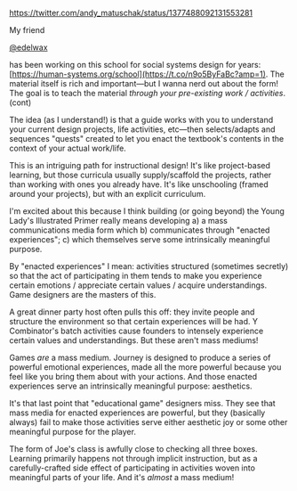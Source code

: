 https://twitter.com/andy_matuschak/status/1377488092131553281

My friend

[@edelwax](https://twitter.com/edelwax)

has been working on this school for social systems design for years: [https://human-systems.org/school](https://t.co/n9o5ByFaBc?amp=1). The material itself is rich and important—but I wanna nerd out about the form! The goal is to teach the material *through your pre-existing work / activities*. (cont)

The idea (as I understand!) is that a guide works with you to understand your current design projects, life activities, etc—then selects/adapts and sequences "quests" created to let you enact the textbook's contents in the context of your actual work/life.

This is an intriguing path for instructional design! It's like project-based learning, but those curricula usually supply/scaffold the projects, rather than working with ones you already have. It's like unschooling (framed around your projects), but with an explicit curriculum.

I'm excited about this because I think building (or going beyond) the Young Lady's Illustrated Primer really means developing a) a mass communications media form which b) communicates through "enacted experiences"; c) which themselves serve some intrinsically meaningful purpose.

By "enacted experiences" I mean: activities structured (sometimes secretly) so that the act of participating in them tends to make you experience certain emotions / appreciate certain values / acquire understandings. Game designers are the masters of this.

A great dinner party host often pulls this off: they invite people and structure the environment so that certain experiences will be had. Y Combinator's batch activities cause founders to intensely experience certain values and understandings. But these aren't mass mediums!

Games *are* a mass medium. Journey is designed to produce a series of powerful emotional experiences, made all the more powerful because you feel like you bring them about with your actions. And those enacted experiences serve an intrinsically meaningful purpose: aesthetics.

It's that last point that "educational game" designers miss. They see that mass media for enacted experiences are powerful, but they (basically always) fail to make those activities serve either aesthetic joy or some other meaningful purpose for the player.

The form of Joe's class is awfully close to checking all three boxes. Learning primarily happens not through implicit instruction, but as a carefully-crafted side effect of participating in activities woven into meaningful parts of your life. And it's *almost* a mass medium!